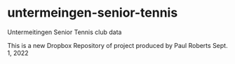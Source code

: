 # untermeingen-senior-tennis
Untermeitingen Senior Tennis club data

This is a new Dropbox Repository of project
produced by Paul Roberts
Sept. 1, 2022
